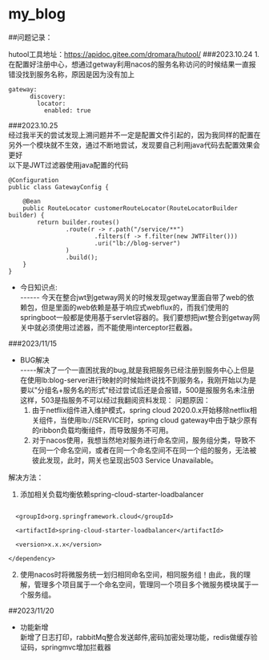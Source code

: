 # my_blog


##问题记录：

hutool工具地址：https://apidoc.gitee.com/dromara/hutool/
###2023.10.24
1.在配置好注册中心，想通过getway利用nacos的服务名称访问的时候结果一直报错没找到服务名称，原因是因为没有加上  
```
gateway:
      discovery:
        locator:
          enabled: true
```
###2023.10.25  
经过我半天的尝试发现上溯问题并不一定是配置文件引起的，因为我同样的配置在另外一个模块就不生效，通过不断地尝试，发现要自己利用java代码去配置效果会更好  
以下是JWT过滤器使用java配置的代码
```aidl
@Configuration
public class GatewayConfig {

    @Bean
    public RouteLocator customerRouteLocator(RouteLocatorBuilder builder) {
        return builder.routes()
                .route(r -> r.path("/service/**")
                        .filters(f -> f.filter(new JWTFilter()))
                        .uri("lb://blog-server")
                )
                .build();
    }
}
```
- 今日知识点:  
  ------ 今天在整合jwt到getway网关的时候发现getway里面自带了web的依赖包，但是里面的web依赖是基于响应式webflux的，而我们使用的springboot一般都是使用基于servlet容器的。我们要想把jwt整合到getway网关中就必须使用过滤器，而不能使用interceptor拦截器。
  
###2023/11/15  
- BUG解决  
-----解决了一个一直困扰我的bug,就是我把服务已经注册到服务中心上但是在使用lb:blog-server进行映射的时候始终说找不到服务名，我刚开始以为是要以"分组名+服务名的形式"经过尝试后还是会报错，500是报服务名未注册这样，503是指服务不可以经过我翻阅资料发现：  问题原因：
  1. 由于netflix组件进入维护模式，spring cloud 2020.0.x开始移除netflix相关组件，当使用lb://SERVICE时，spring cloud gateway中由于缺少原有的ribbon负载均衡组件，而导致服务不可用。
  2. 对于nacos使用，我想当然地对服务进行命名空间，服务组分类，导致不在同一个命名空间，或者在同一个命名空间不在同一个组的服务，无法被彼此发现，此时，网关也呈现出503 Service Unavailable。

解决方法：
1. 添加相关负载均衡依赖spring-cloud-starter-loadbalancer
```<dependency>

  <groupId>org.springframework.cloud</groupId>

  <artifactId>spring-cloud-starter-loadbalancer</artifactId>

  <version>x.x.x</version>  

</dependency>  
```
2. 使用nacos时将微服务统一划归相同命名空间，相同服务组！由此，我的理解，管理多个项目属于一个命名空间，管理同一个项目多个微服务模块属于一个服务组。

##2023/11/20
- 功能新增  
新增了日志打印，rabbitMq整合发送邮件,密码加密处理功能，redis做缓存验证码，springmvc增加拦截器